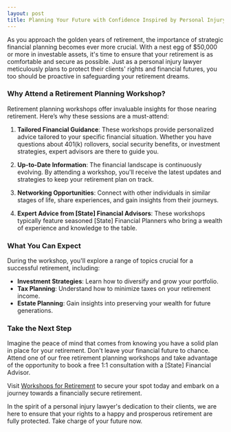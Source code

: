 ```yaml
---
layout: post
title: Planning Your Future with Confidence Inspired by Personal Injury Lawyer Insights
---
```



As you approach the golden years of retirement, the importance of strategic financial planning becomes ever more crucial. With a nest egg of $50,000 or more in investable assets, it's time to ensure that your retirement is as comfortable and secure as possible. Just as a personal injury lawyer meticulously plans to protect their clients' rights and financial futures, you too should be proactive in safeguarding your retirement dreams.

### Why Attend a Retirement Planning Workshop?

Retirement planning workshops offer invaluable insights for those nearing retirement. Here’s why these sessions are a must-attend:

1. **Tailored Financial Guidance**: These workshops provide personalized advice tailored to your specific financial situation. Whether you have questions about 401(k) rollovers, social security benefits, or investment strategies, expert advisors are there to guide you.

2. **Up-to-Date Information**: The financial landscape is continuously evolving. By attending a workshop, you'll receive the latest updates and strategies to keep your retirement plan on track.

3. **Networking Opportunities**: Connect with other individuals in similar stages of life, share experiences, and gain insights from their journeys.

4. **Expert Advice from [State] Financial Advisors**: These workshops typically feature seasoned [State] Financial Planners who bring a wealth of experience and knowledge to the table.

### What You Can Expect

During the workshop, you'll explore a range of topics crucial for a successful retirement, including:

- **Investment Strategies**: Learn how to diversify and grow your portfolio.
- **Tax Planning**: Understand how to minimize taxes on your retirement income.
- **Estate Planning**: Gain insights into preserving your wealth for future generations.

### Take the Next Step

Imagine the peace of mind that comes from knowing you have a solid plan in place for your retirement. Don't leave your financial future to chance. Attend one of our free retirement planning workshops and take advantage of the opportunity to book a free 1:1 consultation with a [State] Financial Advisor. 

Visit [Workshops for Retirement](https://workshopsforretirement.com) to secure your spot today and embark on a journey towards a financially secure retirement.

In the spirit of a personal injury lawyer's dedication to their clients, we are here to ensure that your rights to a happy and prosperous retirement are fully protected. Take charge of your future now.